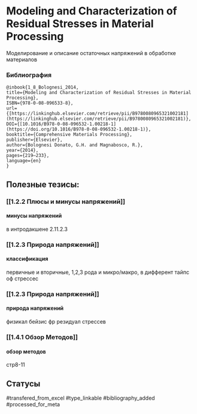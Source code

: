 # Modeling and Characterization of Residual Stresses in Material Processing

Моделирование и описание остаточных напряжений в обработке материалов

### Библиография
```
@inbook{1_8_Bolognesi_2014,
title={Modeling and Characterization of Residual Stresses in Material Processing},
ISBN={978-0-08-096533-8},
url={[https://linkinghub.elsevier.com/retrieve/pii/B9780080965321002181](https://linkinghub.elsevier.com/retrieve/pii/B9780080965321002181)},
DOI={[10.1016/B978-0-08-096532-1.00218-1](https://doi.org/10.1016/B978-0-08-096532-1.00218-1)},
booktitle={Comprehensive Materials Processing},
publisher={Elsevier},
author={Bolognesi Donato, G.H. and Magnabosco, R.},
year={2014},
pages={219–233},
language={en}
}
```

## Полезные тезисы:
### [[1.2.2 Плюсы и минусы напряжений]]
#### минусы напряжений
в интродакшене
2.11.2.3

### [[1.2.3 Природа напряжений]]
#### классификация
первичные и вторичные, 1,2,3 рода и микро/макро,
в дифферент тайпс оф стрессес

### [[1.2.3 Природа напряжений]]
#### природа напряжений
физикал бейзис фр резидуал стрессев

### [[1.4.1 Обзор Методов]]
#### обзор методов
стр8-11

## Статусы
#transfered_from_excel 
#type_linkable 
#bibliography_added
#processed_for_meta
